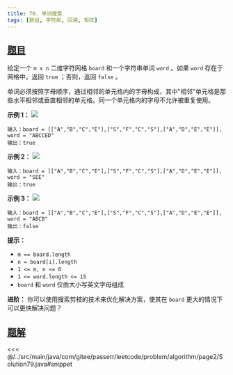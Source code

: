 ```yaml
---
title: 79. 单词搜索
tags: [数组, 字符串, 回溯, 矩阵]
---
```



## [题目](https://leetcode.cn/problems/word-search/)
给定一个 `m x n` 二维字符网格 `board` 和一个字符串单词 `word` 。如果 `word` 存在于网格中，返回 `true` ；否则，返回 `false` 。

单词必须按照字母顺序，通过相邻的单元格内的字母构成，其中"相邻"单元格是那些水平相邻或垂直相邻的单元格。同一个单元格内的字母不允许被重复使用。

**示例 1：**
![](https://assets.leetcode.com/uploads/2020/11/04/word2.jpg)

```
输入：board = [["A","B","C","E"],["S","F","C","S"],["A","D","E","E"]], word = "ABCCED"
输出：true
```

**示例 2：**
![](https://assets.leetcode.com/uploads/2020/11/04/word-1.jpg)

```
输入：board = [["A","B","C","E"],["S","F","C","S"],["A","D","E","E"]], word = "SEE"
输出：true
```

**示例 3：**
![](https://assets.leetcode.com/uploads/2020/10/15/word3.jpg)

```
输入：board = [["A","B","C","E"],["S","F","C","S"],["A","D","E","E"]], word = "ABCB"
输出：false
```

**提示：**

* `m == board.length`
* `n = board[i].length`
* `1 <= m, n <= 6`
* `1 <= word.length <= 15`
* `board` 和 `word` 仅由大小写英文字母组成

**进阶：** 你可以使用搜索剪枝的技术来优化解决方案，使其在 `board` 更大的情况下可以更快解决问题？


## [题解](https://github.com/PasseRR/JavaLeetCode/blob/master/src/main/java/com/gitee/passerr/leetcode/problem/algorithm/page2/Solution79.java)

<<< @/../src/main/java/com/gitee/passerr/leetcode/problem/algorithm/page2/Solution79.java#snippet

